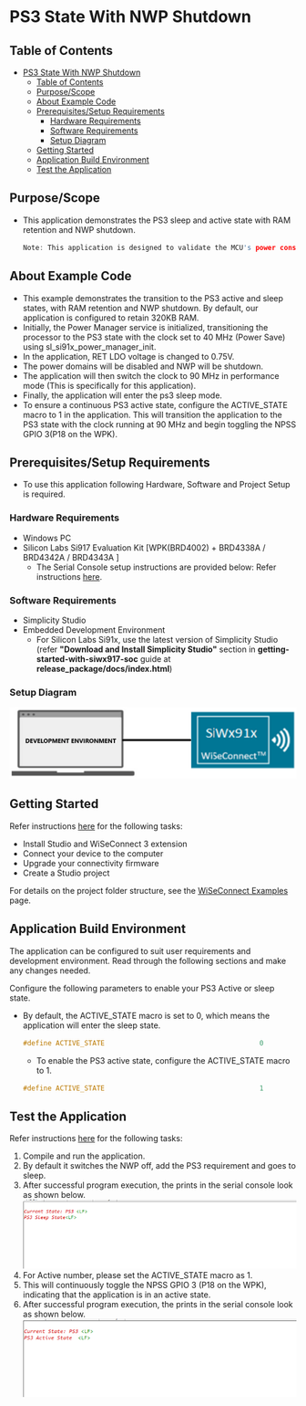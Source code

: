 # PS3 State With NWP Shutdown

## Table of Contents

- [PS3 State With NWP Shutdown](#ps3-state-with-nwp-shutdown)
  - [Table of Contents](#table-of-contents)
  - [Purpose/Scope](#purposescope)
  - [About Example Code](#about-example-code)
  - [Prerequisites/Setup Requirements](#prerequisitessetup-requirements)
    - [Hardware Requirements](#hardware-requirements)
    - [Software Requirements](#software-requirements)
    - [Setup Diagram](#setup-diagram)
  - [Getting Started](#getting-started)
  - [Application Build Environment](#application-build-environment)
  - [Test the Application](#test-the-application)

## Purpose/Scope

- This application demonstrates the PS3 sleep and active state with RAM retention and NWP shutdown. 
  ```c
  Note: This application is designed to validate the MCU's power consumption values specified in the datasheet, and thus contain meticulous optimizations. This application should not be taken as reference for a real-time use case project bring up. This application does not support wake-up sources.
  ```

## About Example Code
- This example demonstrates the transition to the PS3 active and sleep states, with RAM retention and NWP shutdown. By default, our application is configured to retain 320KB RAM.
- Initially, the Power Manager service is initialized, transitioning the processor to the PS3 state with the clock set to 40 MHz (Power Save) using sl_si91x_power_manager_init.
- In the application, RET LDO voltage is changed to 0.75V.
- The power domains will be disabled and NWP will be shutdown.
- The application will then switch the clock to 90 MHz in performance mode (This is specifically for this application).
- Finally, the application will enter the ps3 sleep mode.
- To ensure a continuous PS3 active state, configure the ACTIVE_STATE macro to 1 in the application. This will transition the application to the PS3 state with the clock running at 90 MHz and begin toggling the NPSS GPIO 3(P18 on the WPK).

## Prerequisites/Setup Requirements

- To use this application following Hardware, Software and Project Setup is required.

### Hardware Requirements

- Windows PC
- Silicon Labs Si917 Evaluation Kit [WPK(BRD4002) + BRD4338A / BRD4342A / BRD4343A ]
  - The Serial Console setup instructions are provided below:
Refer instructions [here](https://docs.silabs.com/wiseconnect/latest/wiseconnect-developers-guide-developing-for-silabs-hosts/#console-input-and-output).

### Software Requirements

- Simplicity Studio
- Embedded Development Environment
  - For Silicon Labs Si91x, use the latest version of Simplicity Studio (refer **"Download and Install Simplicity Studio"** section in **getting-started-with-siwx917-soc** guide at **release_package/docs/index.html**)

### Setup Diagram

![Figure: Introduction](resources/readme/setupdiagram.png)

## Getting Started

Refer instructions [here](https://docs.silabs.com/wiseconnect/latest/wiseconnect-getting-started/) for the following tasks:

- Install Studio and WiSeConnect 3 extension
- Connect your device to the computer
- Upgrade your connectivity firmware
- Create a Studio project

For details on the project folder structure, see the [WiSeConnect Examples](https://docs.silabs.com/wiseconnect/latest/wiseconnect-examples/#example-folder-structure) page.

## Application Build Environment

The application can be configured to suit user requirements and development environment. Read through the following sections and make any changes needed.

Configure the following parameters to enable your PS3 Active or sleep state.

  - By default, the ACTIVE_STATE macro is set to 0, which means the application will enter the sleep state.

    ```c
    #define ACTIVE_STATE                                      0 
    ```

    - To enable the PS3 active state, configure the ACTIVE_STATE macro to 1.

    ```c
    #define ACTIVE_STATE                                      1
    ```

## Test the Application

Refer instructions [here](https://docs.silabs.com/wiseconnect/latest/wiseconnect-getting-started/) for the following tasks:

1. Compile and run the application.
2. By default it switches the NWP off, add the PS3 requirement and goes to sleep.
3. After successful program execution, the prints in the serial console look as shown below.
  ![Figure: PS3 Sleep State](resources/readme/ps3_sleep_state.png)
4. For Active number, please set the ACTIVE_STATE macro as 1.
5. This will continuously toggle the NPSS GPIO 3 (P18 on the WPK), indicating that the application is in an active state.
6. After successful program execution, the prints in the serial console look as shown below.
  ![Figure: PS3 Active State](resources/readme/ps3_active_state.png)
